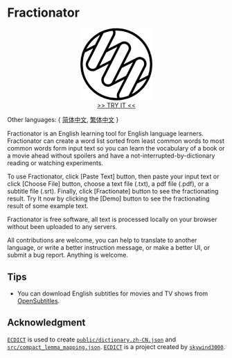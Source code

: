 # Fractionator

<p align="center">
  <a href="https://tetrau.github.io/fractionator">
    <img width="33%" src="https://raw.githubusercontent.com/tetrau/fractionator/master/images/logo.gif" />
  </a>
  <br />
  <a href="https://tetrau.github.io/fractionator">
    >> TRY IT <<
  </a>
</p>

Other languages: { [简体中文](/docs/README.zh-CN.md),  [繁体中文](/docs/README.zh-TW.md) }

Fractionator is an English learning tool for English language learners. 
Fractionator can create a word list sorted from least common words to most common 
words form input text so you can learn the vocabulary of a book or a movie ahead 
without spoilers and have a not-interrupted-by-dictionary reading or watching 
experiments.

To use Fractionator, click [Paste Text] button, then paste your input text or 
click [Choose File] button, choose a text file (.txt), a pdf file (.pdf), or a 
subtitle file (.srt). Finally, click [Fractionate] button to see the fractionating 
result. Try It now by clicking the [Demo] button to see the fractionating 
result of some example text. 

Fractionator is free software, all text is processed locally on your browser 
without been uploaded to any servers.

All contributions are welcome, you can help to translate to another language, or
write a better instruction message, or make a better UI, or submit a bug report.
Anything is welcome.

## Tips
- You can download English subtitles for movies and TV shows from 
[OpenSubtitles](https://www.opensubtitles.org/).

## Acknowledgment
[`ECDICT`](https://github.com/skywind3000/ECDICT) is used to create 
[`public/dictionary.zh-CN.json`](/public/dictionary.zh-CN.json) 
and [`src/compact_lemma_mapping.json`](/src/compact_lemma_mapping.json). 
[`ECDICT`](https://github.com/skywind3000/ECDICT) is a project created by 
[`skywind3000`](https://github.com/skywind3000).